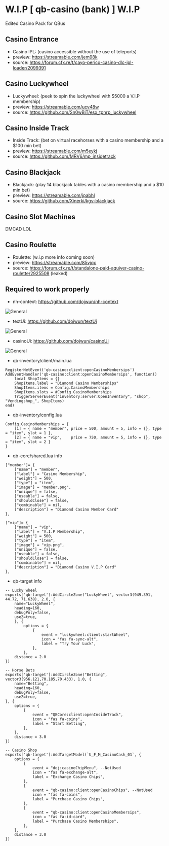 # W.I.P [ qb-casino (bank) ] W.I.P


Edited Casino Pack for QBus



## Casino Entrance
- Casino IPL: (casino accessible without the use of teleports)
- preview: https://streamable.com/jem98k
- source: https://forum.cfx.re/t/cayo-perico-casino-dlc-ipl-loader/2099391

## Casino Luckywheel
- Luckywheel: (peek to spin the luckywheel with $5000 a V.I.P membership)
- preview: https://streamable.com/ucv48w
- source: https://github.com/Sn0wBiT/esx_tpnrp_luckywheel

## Casino Inside Track
- Inside Track: (bet on virtual racehorses with a casino membership and a $100 min bet)
- preview: https://streamable.com/m5eykj
- source: https://github.com/MRV6/mp_insidetrack

## Casino Blackjack
- Blackjack: (play 14 blackjack tables with a casino membership and a $10 min bet)
- preview: https://streamable.com/jpabhl
- source: https://github.com/Xinerki/kgv-blackjack

## Casino Slot Machines
DMCAD LOL

## Casino Roulette
- Roulette: (w.i.p more info coming soon)
- preview: https://streamable.com/85vjqc
- source: https://forum.cfx.re/t/standalone-paid-aquiver-casino-roulette/2925508 (leaked)

## Required to work properly
- nh-context: https://github.com/dojwun/nh-context

![General](https://i.imgur.com/hDbTfbt.png)

- textUi: https://github.com/dojwun/textUi

![General](https://i.imgur.com/ywWq9sT.png)


- casinoUi: https://github.com/dojwun/casinoUi

![General](https://i.imgur.com/9fPvYyv.png)


- qb-inventory/client/main.lua
```
RegisterNetEvent('qb-casino:client:openCasinoMembersips')
AddEventHandler('qb-casino:client:openCasinoMembersips', function()
    local ShopItems = {}
    ShopItems.label = "Diamond Casino Memberships"
    ShopItems.items = Config.CasinoMemberships
    ShopItems.slots = #Config.CasinoMemberships
    TriggerServerEvent("inventory:server:OpenInventory", "shop", "Vendingshop_", ShopItems)
end)
```
- qb-inventory/config.lua
```
Config.CasinoMemberships = {
    [1] = { name = "member", price = 500, amount = 5, info = {}, type = "item", slot = 1 },
    [2] = { name = "vip",    price = 750, amount = 5, info = {}, type = "item", slot = 2 }
}
```

- qb-core/shared.lua info
```
["member"]= {
    ["name"] = "member",
    ["label"] = "Casino Membership",
    ["weight"] = 500,
    ["type"] = "item",
    ["image"] = "member.png",
    ["unique"] = false,
    ["useable"] = false,
    ["shouldClose"] = false,
    ["combinable"] = nil,
    ["description"] = "Diamond Casino Member Card"
},

["vip"]= {
    ["name"] = "vip",
    ["label"] = "V.I.P Membership",
    ["weight"] = 500,
    ["type"] = "item",
    ["image"] = "vip.png",
    ["unique"] = false,
    ["useable"] = false,
    ["shouldClose"] = false,
    ["combinable"] = nil,
    ["description"] = "Diamond Casino V.I.P Card"
},
```
- qb-target info
```
-- Lucky wheel
exports['qb-target']:AddCircleZone("LuckyWheel", vector3(949.391, 44.72, 71.638), 2.0, {
    name="LuckyWheel",
    heading=160,
    debugPoly=false,
    useZ=true,
    }, {
        options = {
            {
                event = "luckywheel:client:startWheel",
                icon = "fas fa-sync-alt",
                label = "Try Your Luck",
            },
        },
    distance = 2.0 
})

-- Horse Bets
exports['qb-target']:AddCircleZone("Betting", vector3(956.121,70.185,70.433), 1.0, {
    name="Betting",
    heading=160,
    debugPoly=false,
    useZ=true,
}, {
    options = {
        {
            event = "QBCore:client:openInsideTrack",
            icon = "fas fa-coins",
            label = "Start Betting",
        },
    },
    distance = 3.0 
})

-- Casino Shop
exports['qb-target']:AddTargetModel(`U_F_M_CasinoCash_01`, {
	options = {
        { 
            event = "doj:casinoChipMenu", --NotUsed
            icon = "fas fa-exchange-alt",
            label = "Exchange Casino Chips", 
        },
        {
            event = "qb-casino:client:openCasinoChips", --NotUsed
            icon = "fas fa-coins",
            label = "Purchase Casino Chips", 
        },
        {
            event = "qb-casino:client:openCasinoMembersips", 
            icon = "fas fa-id-card",
            label = "Purchase Casino Memberships", 
        },
	},
	distance = 3.0 
})
```


